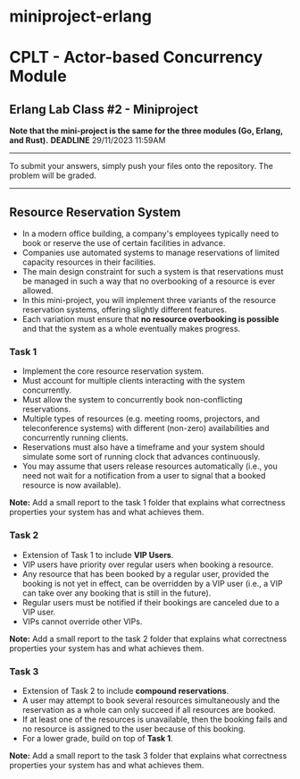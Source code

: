 # miniproject-erlang
# CPLT - Actor-based Concurrency Module

## Erlang Lab Class #2 - Miniproject

**Note that the mini-project is the same for the three modules (Go, Erlang, and Rust).** 
**DEADLINE** 29/11/2023 11:59AM

----
To submit your answers, simply push your files onto the repository. The problem will be graded.

----

## Resource Reservation System
* In a modern office building, a company's employees typically need to book or reserve the use of certain facilities in advance.
* Companies use automated systems to manage reservations of limited capacity resources in their facilities.
* The main design constraint for such a system is that reservations must be managed in such a way that no overbooking of a resource is ever allowed.
* In this mini-project, you will implement three variants of the resource reservation systems, offering slightly different features.
* Each variation must ensure that **no resource overbooking is possible** and that the system as a whole eventually makes progress.

### Task 1
* Implement the core resource reservation system.
* Must account for multiple clients interacting with the system concurrently.
* Must allow the system to concurrently book non-conflicting reservations.
* Multiple types of resources (e.g. meeting rooms, projectors, and teleconference systems) with different (non-zero) availabilities and concurrently running clients.
* Reservations must also have a timeframe and your system should simulate some sort of running clock that advances continuously.
* You may assume that users release resources automatically (i.e., you need not wait for a notification from a user to signal that a booked resource is now available).

**Note:** Add a small report to the task 1 folder that explains what correctness properties your system has and what achieves them.

### Task 2
* Extension of Task 1 to include **VIP Users**.
* VIP users have priority over regular users when booking a resource.
* Any resource that has been booked by a regular user, provided the booking is not yet in effect, can be overridden by a VIP user (i.e., a VIP can take over any booking that is still in the future).
* Regular users must be notified if their bookings are canceled due to a VIP user.
* VIPs cannot override other VIPs.

**Note:** Add a small report to the task 2 folder that explains what correctness properties your system has and what achieves them.

### Task 3
* Extension of Task 2 to include **compound reservations**.
* A user may attempt to book several resources simultaneously and the reservation as a whole can only succeed if all resources are booked.
* If at least one of the resources is unavailable, then the booking fails and no resource is assigned to the user because of this booking.
* For a lower grade, build on top of **Task 1**.

**Note:** Add a small report to the task 3 folder that explains what correctness properties your system has and what achieves them.
